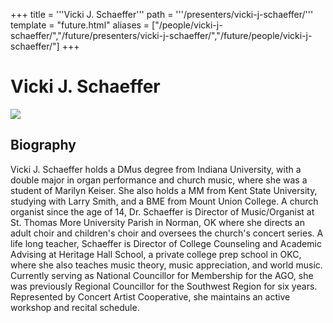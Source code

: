 +++
title = '''Vicki J. Schaeffer'''
path = '''/presenters/vicki-j-schaeffer/'''
template = "future.html"
aliases = ["/people/vicki-j-schaeffer/","/future/presenters/vicki-j-schaeffer/","/future/people/vicki-j-schaeffer/"]
+++

<h1>Vicki J. Schaeffer</h1>

<img class="speaker-photo" src="https://custom.cvent.com/C3A4539B19F74ABCB6FCE437F6BC0A74/files/event/910aaf2914d44586a56fbd0b3b2c31c0/e373b4b93a654eefaa4a281f097afd06.jpg">
<h2>Biography</h2>
<p>Vicki J. Schaeffer holds a DMus degree from Indiana University, with a double major in organ performance and church music, where she was a student of Marilyn Keiser. She also holds a MM from Kent State University, studying with Larry Smith, and a BME from Mount Union College. A church organist since the age of 14, Dr. Schaeffer is Director of Music/Organist at St. Thomas More University Parish in Norman, OK where she directs an adult choir and children's choir and oversees the church's concert series. A life long teacher, Schaeffer is Director of College Counseling and Academic Advising at Heritage Hall School, a private college prep school in OKC, where she also teaches music theory, music appreciation, and world music. Currently serving as National Councillor for Membership for the AGO, she was previously Regional Councillor for the Southwest Region for six years. Represented by Concert Artist Cooperative, she maintains an active workshop and recital schedule.</p>

